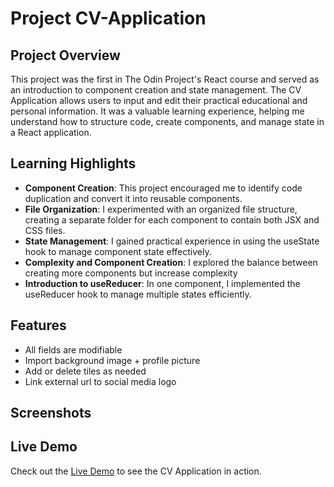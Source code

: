 # Project CV-Application

## Project Overview
This project was the first in The Odin Project's React course and served as an introduction to component creation and state management. The CV Application allows users to input and edit their practical educational and personal information. It was a valuable learning experience, helping me understand how to structure code, create components, and manage state in a React application.

## Learning Highlights
- **Component Creation**: This project encouraged me to identify code duplication and convert it into reusable components.
- **File Organization**: I experimented with an organized file structure, creating a separate folder for each component to contain both JSX and CSS files.
- **State Management**: I gained practical experience in using the useState hook to manage component state effectively.
- **Complexity and Component Creation**: I explored the balance between creating more components but increase complexity
- **Introduction to useReducer**: In one component, I implemented the useReducer hook to manage multiple states efficiently.

## Features
- All fields are modifiable
- Import background image + profile picture
- Add or delete tiles as needed
- Link external url to social media logo

## Screenshots


## Live Demo
Check out the [Live Demo](https://bejewelled-ganache-eead98.netlify.app) to see the CV Application in action.
